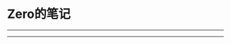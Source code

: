 # Zero的笔记

---



<div id="text" style="font-family: Helvetica, 'Hiragino Sans GB', 'Microsoft Yahei', '微软雅黑', Arial, sans-serif;"></div>



---

<p id="img"></p>

<p id="day" style="color: #8c8c8c;text-align: right"></p>



<script>$.get("http://api.youngam.cn/api/one.php",{},function (data) {var imgSrc = data.data[0].src;var path = '<img src="'+imgSrc+'"style="height:550px;width:900px;"/>';$("#img").html(path);$("#text").html(data.data[0].text);$("#day").html(data.data[0].day)})</script>


